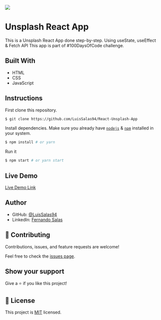 ![](https://img.shields.io/badge/Microverse-blueviolet)

# Unsplash React App
 This is a Unsplash React App done step-by-step. Using useState, useEffect & Fetch API This app is part of #100DaysOfCode challenge. 
   
## Built With

- HTML
- CSS
- JavaScript


## Instructions

First clone this repository.
```bash
$ git clone https://github.com/LuisSalas94/React-Unsplash-App
```

Install dependencies. Make sure you already have [`nodejs`](https://nodejs.org/en/) & [`npm`](https://www.npmjs.com/) installed in your system.
```bash
$ npm install # or yarn
```

Run it
```bash
$ npm start # or yarn start
```

## Live Demo

[Live Demo Link](https://fernando-unsplash-app.netlify.app/)

## Author

- GitHub: [@LuisSalas94](https://github.com/LuisSalas94)
- LinkedIn: [Fernando Salas](https://www.linkedin.com/in/luisfernandosalasgave/)

## 🤝 Contributing

Contributions, issues, and feature requests are welcome!

Feel free to check the [issues page](../../issues/).

## Show your support

Give a ⭐️ if you like this project!

## 📝 License

This project is [MIT](./MIT.md) licensed.
